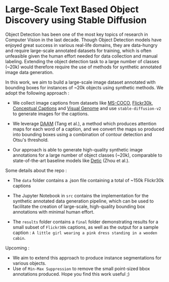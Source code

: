 
# Large-Scale Text Based Object Discovery using Stable Diffusion

Object Detection has been one of the most key topics of research in Computer Vision in the last decade. Though Object Detection models have enjoyed great success in various real-life domains, they are data-hungry and require large-scale annotated datasets for training, which is often unfeasible given the human effort needed for data collection and manual labeling. Extending the object detection task to a large number of classes (~20k) would therefore require the use of methods for synthetic annotated image data generation.

In this work, we aim to build a large-scale image dataset annotated with bounding boxes for instances of ~20k objects using synthetic methods. We adopt the following approach :

- We collect image captions from datasets like [MS-COCO](https://cocodataset.org), [Flickr30k](https://shannon.cs.illinois.edu/DenotationGraph/), [Conceptual Captions](https://ai.google.com/research/ConceptualCaptions/) and [Visual Genome](http://visualgenome.org) and use `stable-diffusion-v2` to generate images for the captions.

- We leverage [DAAM](https://arxiv.org/abs/2210.04885) (Tang et al.), a method which produces attention maps for each word of a caption, and we convert the maps so produced into bounding boxes using a combination of contour detection and Otsu's threshold.

- Our approach is able to generate high-quality synthetic image annotations for a large number of object classes (~20k), comparable to state-of-the-art baseline models like [Detic](https://arxiv.org/abs/2201.02605) (Zhou et al.).

Some details about the repo :

- The `data` folder contains a .json file containing a total of ~150k Flickr30k captions

- The Jupyter Notebook in `src` contains the implementation for the synthetic annotated data generation pipeline, which can be used to facilitate the creation of large-scale, high-quality bounding box annotations with minimal human effort. 

- The `results` folder contains a `final` folder demonstrating results for a small subset of `Flickr30k` captions, as well as the output for a sample caption : `A little girl wearing a pink dress standing in a wooden cabin`.

Upcoming :

- We aim to extend this approach to produce instance segmentations for various objects.
- Use of `Min-Max Suppression` to remove the small point-sized bbox annotations produced.
Hope you find this work useful ;)
